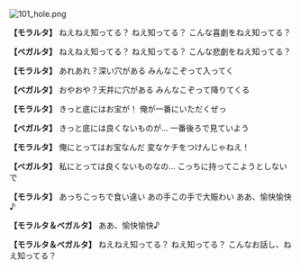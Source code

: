 
![101_hole.png](../images/backgrounds/101_hole.png)

**【モラルタ】**
ねえねえ知ってる？
ねえ知ってる？
こんな喜劇をねえ知ってる？

**【ベガルタ】**
ねえねえ知ってる？
ねえ知ってる？
こんな悲劇をねえ知ってる？

**【モラルタ】**
あれあれ？深い穴がある
みんなこぞって入ってく

**【ベガルタ】**
おやおや？天井に穴がある
みんなこぞって降りてくる

**【モラルタ】**
きっと底にはお宝が！
俺が一番にいただくぜっ

**【ベガルタ】**
きっと底には良くないものが…
一番後ろで見ていよう

**【モラルタ】**
俺にとってはお宝なんだ
変なケチをつけんじゃねえ！

**【ベガルタ】**
私にとっては良くないものなの…
こっちに持ってこようとしないで

**【モラルタ】**
あっちこっちで食い違い
あの手この手で大賑わい
ああ、愉快愉快♪

**【モラルタ＆ベガルタ】**
ああ、愉快愉快♪

**【モラルタ＆ベガルタ】**
ねえねえ知ってる？
ねえ知ってる？
こんなお話し、ねえ知ってる？